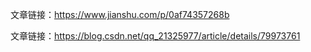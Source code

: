 文章链接：https://www.jianshu.com/p/0af74357268b

文章链接：https://blog.csdn.net/qq_21325977/article/details/79973761